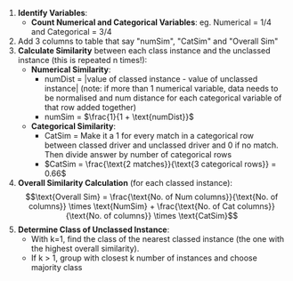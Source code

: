 1)  **Identify Variables**:
    - **Count Numerical and Categorical Variables**: eg. Numerical = 1/4 and Categorical = 3/4
2) Add 3 columns to table that say "numSim", "CatSim" and "Overall Sim"
3) **Calculate Similarity** between each class instance and the unclassed instance (this is repeated n times!):
    - **Numerical Similarity**:
		- numDist = |value of classed instance - value of unclassed instance|
						(note: if more than 1 numerical variable, data needs to be normalised and num distance for each categorical variable of that row added together)
		- numSim = 		$\frac{1}{1 + \text{numDist}}$
    - **Categorical Similarity**:
        - CatSim = Make it a 1 for every match in a categorical row between classed driver and unclassed driver and 0 if no match. Then divide answer by number of categorical rows
        - $CatSim = \frac{\text{2 matches}}{\text{3 categorical rows}} = 0.66$
4)  **Overall Similarity Calculation** (for each classed instance): $$\text{Overall Sim} = \frac{\text{No. of Num columns}}{\text{No. of columns}} \times \text{NumSim} + \frac{\text{No. of Cat columns}}{\text{No. of columns}} \times \text{CatSim}$$
5)  **Determine Class of Unclassed Instance**:
    - With k=1, find the class of the nearest classed instance (the one with the highest overall similarity).
    - If k > 1, group with closest k number of instances and choose majority class
